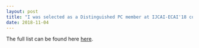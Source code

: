 ```yaml
---
layout: post
title: "I was selected as a Distinguished PC member at IJCAI-ECAI'18 conference."
date: 2018-11-04
---
```

The full list can be found here <a href="https://www.ijcai-18.org/distinguished-members">here</a>.

